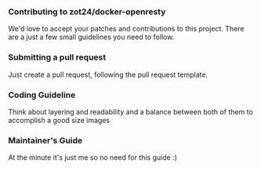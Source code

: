 ### Contributing to zot24/docker-openresty

We'd love to accept your patches and contributions to this project. There are a just a few small guidelines you need to follow.

### Submitting a pull request

Just create a pull request, following the pull request template.

### Coding Guideline

Think about layering and readability and a balance between both of them to accomplish a good size images

### Maintainer's Guide

At the minute it's just me so no need for this guide :)
